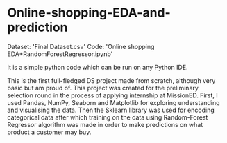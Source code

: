 # Online-shopping-EDA-and-prediction

Dataset: 'Final Dataset.csv'
Code: 'Online shopping EDA+RandomForestRegressor.ipynb'

It is a simple python code which can be run on any Python IDE.

This is the first full-fledged DS project made from scratch, although very basic but am proud of.
This project was created for the preliminary selection round in the process of applying internship at MissionED. 
First, I used Pandas, NumPy, Seaborn and Matplotlib for exploring understanding and visualising the data. 
Then the Sklearn library was used for encoding categorical data after which training on the data using Random-Forest Regressor algorithm was made in order to make
predictions on what product a customer may buy.
